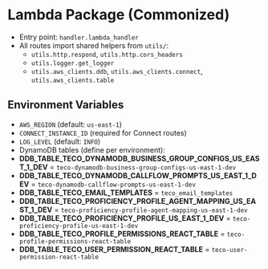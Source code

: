 # Lambda Package (Commonized)

- Entry point: `handler.lambda_handler`
- All routes import shared helpers from `utils/`:
  - `utils.http.respond`, `utils.http.cors_headers`
  - `utils.logger.get_logger`
  - `utils.aws_clients.ddb`, `utils.aws_clients.connect`, `utils.aws_clients.table`

## Environment Variables
- `AWS_REGION` (default: `us-east-1`)
- `CONNECT_INSTANCE_ID` (required for Connect routes)
- `LOG_LEVEL` (default: `INFO`)
- DynamoDB tables (define per environment):
- **DDB_TABLE_TECO_DYNAMODB_BUSINESS_GROUP_CONFIGS_US_EAST_1_DEV** = `teco-dynamodb-business-group-configs-us-east-1-dev`
- **DDB_TABLE_TECO_DYNAMODB_CALLFLOW_PROMPTS_US_EAST_1_DEV** = `teco-dynamodb-callflow-prompts-us-east-1-dev`
- **DDB_TABLE_TECO_EMAIL_TEMPLATES** = `teco_email_templates`
- **DDB_TABLE_TECO_PROFICIENCY_PROFILE_AGENT_MAPPING_US_EAST_1_DEV** = `teco-proficiency-profile-agent-mapping-us-east-1-dev`
- **DDB_TABLE_TECO_PROFICIENCY_PROFILE_US_EAST_1_DEV** = `teco-proficiency-profile-us-east-1-dev`
- **DDB_TABLE_TECO_PROFILE_PERMISSIONS_REACT_TABLE** = `teco-profile-permissions-react-table`
- **DDB_TABLE_TECO_USER_PERMISSION_REACT_TABLE** = `teco-user-permission-react-table`
